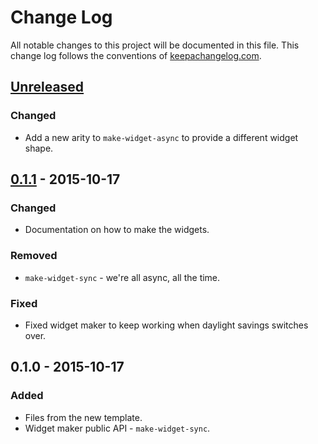 # Change Log
All notable changes to this project will be documented in this file. This change log follows the conventions of [keepachangelog.com](http://keepachangelog.com/).

## [Unreleased][unreleased]
### Changed
- Add a new arity to `make-widget-async` to provide a different widget shape.

## [0.1.1] - 2015-10-17
### Changed
- Documentation on how to make the widgets.

### Removed
- `make-widget-sync` - we're all async, all the time.

### Fixed
- Fixed widget maker to keep working when daylight savings switches over.

## 0.1.0 - 2015-10-17
### Added
- Files from the new template.
- Widget maker public API - `make-widget-sync`.

[unreleased]: https://github.com/your-name/the-blocks-problem/compare/0.1.1...HEAD
[0.1.1]: https://github.com/your-name/the-blocks-problem/compare/0.1.0...0.1.1
